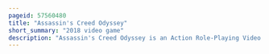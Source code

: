 ```yaml
---
pageid: 57560480
title: "Assassin's Creed Odyssey"
short_summary: "2018 video game"
description: "Assassin's Creed Odyssey is an Action Role-Playing Video Game released by ubisoft Quebec in 2018. It is the eleventh major Installment in the Assassin's Creed Series and the Successor of the 2017 Assassin's Creed Origins. Like its Predecessor the Game has a large open World and Adopts many Elements from the role-playing Genre with more Emphasis on Combat and Exploration than Stealth. Naval Combat from previous Titles in the Series also plays a prominent Role in Odyssey. The Game's Plot tells a mythological History of the peloponnesian War between Athens and Sparta from 431 to 422 Bc. Players control a spartan Mercenary who fights on both Sides of the Conflict as they try to find their Family and eliminate the mysterious Cult of Kosmos. Odyssey also continues the Story Arc of Layla Hassan, a major Character introduced in Origins, who relives the Mercenary's Memories through the Animus Device to find a powerful Artifact."
---
```

